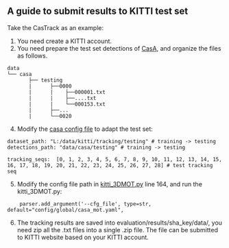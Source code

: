## A guide to submit results to KITTI test set

Take the CasTrack as an example:

1. You need create a KITTI account.
2. You need prepare the test set detections of [CasA](https://drive.google.com/file/d/1LaousWNTldOV1IhdcGDRM_UGi5BFWDoN/view?usp=sharing), and organize the files as follows.
```
data
└── casa
       ├── testing
       |      ├──0000
       |      |    ├──000001.txt
       |      |    ├──....txt
       |      |    └──000153.txt
       |      ├──...
       |      └──0020
```
4. Modify the [casa config file](https://github.com/hailanyi/3D-Multi-Object-Tracker/blob/master/config/global/casa_mot.yaml) to adapt the test set:

```
dataset_path: "L:/data/kitti/tracking/testing" # training -> testing
detections_path: "data/casa/testing" # training -> testing

tracking_seqs:  [0, 1, 2, 3, 4, 5, 6, 7, 8, 9, 10, 11, 12, 13, 14, 15, 16, 17, 18, 19, 20, 21, 22, 23, 24, 25, 26, 27, 28] # test tracking seq

```
5. Modify the config file path in [kitti_3DMOT.py](https://github.com/hailanyi/3D-Multi-Object-Tracker/blob/master/kitti_3DMOT.py) line 164, and run the kitti_3DMOT.py:

```
    parser.add_argument('--cfg_file', type=str, default="config/global/casa_mot.yaml",
```
6. The tracking results are saved into evaluation/results/sha_key/data/, you need zip all the .txt files into a single .zip file. The file can be submitted to KITTI website based on your KITTI account.
